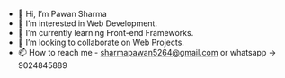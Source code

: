 - 👋 Hi, I’m Pawan Sharma
- 👀 I’m interested in Web Development.
- 🌱 I’m currently learning Front-end Frameworks.
- 💞️ I’m looking to collaborate on Web Projects.
- 📫 How to reach me - sharmapawan5264@gmail.com or whatsapp -> 9024845889

<!---
Pawan926/Pawan926 is a ✨ special ✨ repository because its `README.md` (this file) appears on your GitHub profile.
You can click the Preview link to take a look at your changes.
--->
